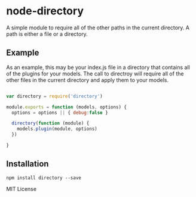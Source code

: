 node-directory
=========
A simple module to require all of the other paths in the current directory. A 
path is either a file or a directory.

Example
-------

As an example, this may be your index.js file in a directory that contains all 
of the plugins for your models. The call to directroy will require all of the 
other files in the current directory and apply them to your models.

```javascript

var directory = require('directory')

module.exports = function (models, options) {
  options = options || { debug:false }

  directory(function (module) {
    models.plugin(module, options)
  })

}

````

Installation
------------

    npm install directory --save


MIT License


